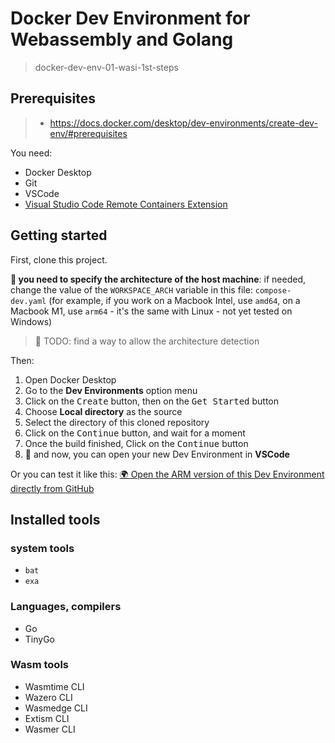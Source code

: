 # Docker Dev Environment for Webassembly and Golang
> docker-dev-env-01-wasi-1st-steps

## Prerequisites
> - https://docs.docker.com/desktop/dev-environments/create-dev-env/#prerequisites

You need:
- Docker Desktop
- Git
- VSCode
- [Visual Studio Code Remote Containers Extension](https://marketplace.visualstudio.com/items?itemName=ms-vscode-remote.remote-containers)

## Getting started

First, clone this project.

**👋 you need to specify the architecture of the host machine**: if needed, change the value of the `WORKSPACE_ARCH` variable in this file: `compose-dev.yaml` (for example, if you work on a Macbook Intel, use `amd64`, on a Macbook M1, use `arm64` - it's the same with Linux - not yet tested on Windows)

> 🚧 TODO: find a way to allow the architecture detection

Then:
1. Open Docker Desktop
2. Go to the **Dev Environments** option menu
3. Click on the <kbd>Create</kbd> button, then on the <kbd>Get Started</kbd> button
4. Choose **Local directory** as the source
5. Select the directory of this cloned repository
6. Click on the <kbd>Continue</kbd> button, and wait for a moment
7. Once the build finished, Click on the <kbd>Continue</kbd> button
8. 🎉 and now, you can open your new Dev Environment in **VSCode**

Or you can test it like this: [🌍 Open the ARM version of this Dev Environment directly from GitHub](https://open.docker.com/dashboard/dev-envs?url=https://github.com/bots-garden/docker-dev-env-01-wasi-1st-steps/tree/master)

## Installed tools

### system tools

- `bat`
- `exa`

### Languages, compilers

- Go
- TinyGo

### Wasm tools

- Wasmtime CLI
- Wazero CLI
- Wasmedge CLI
- Extism CLI
- Wasmer CLI

